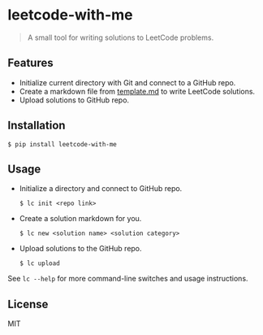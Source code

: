 # leetcode-with-me

> A small tool for writing solutions to LeetCode problems.

## Features

* Initialize current directory with Git and connect to a GitHub repo.
* Create a markdown file from [template.md](lc/template.md) to write LeetCode solutions.
* Upload solutions to GitHub repo.

## Installation

`$ pip install leetcode-with-me`

## Usage

* Initialize a directory and connect to GitHub repo.

  `$ lc init <repo link>`

* Create a solution markdown for you.

  `$ lc new <solution name> <solution category>`

* Upload solutions to the GitHub repo.

  `$ lc upload`

See `lc --help` for more command-line switches and usage instructions.

## License
MIT